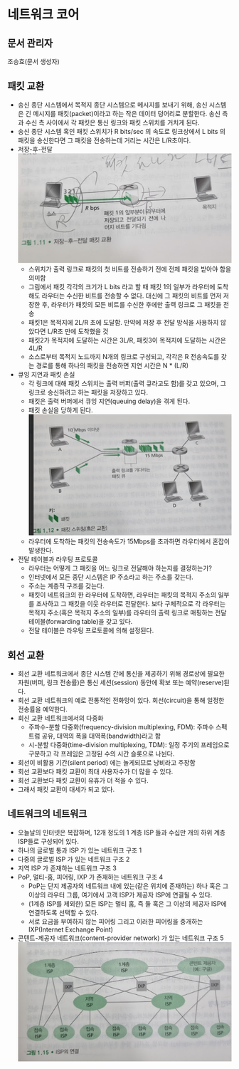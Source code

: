 # 네트워크 코어
## 문서 관리자
조승효(문서 생성자)
## 패킷 교환
   - 송신 종단 시스템에서 목적지 종단 시스템으로 메시지를 보내기 위해, 송신 시스템은 긴 메시지를 패킷(packet)이라고 하는 작은 데이터 덩어리로 분할한다. 송신 측과 수신 측 사이에서 각 패킷은 통신 링크와 패킷 스위치를 거치게 된다.
   - 송신 종단 시스템 혹인 패킷 스위치가 R bits/sec 의 속도로 링크상에서 L bits 의 패킷을 송신한다면 그 패킷을 전송하는데 거리는 시간은 L/R초이다.
   - 저장-후-전달
![](./그림1-11.PNG)
      - 스위치가 출력 링크로 패킷의 첫 비트를 전송하기 전에 전체 패킷을 받아야 함을 의미함
      - 그림에서 패킷 각각의 크기가 L bits 라고 할 때 패킷 1의 일부가 라우터에 도착해도 라우터는 수신한 비트를 전송할 수 없다. 대신에 그 패킷의 비트를 먼저 저장한 후, 라우터가 패킷의 모든 비트를 수신한 후에만 출력 링크로 그 패킷을 전송
      - 패킷1은 목적지에 2L/R 초에 도달함. 만약에 저장 후 전달 방식을 사용하지 않았다면 L/R초 만에 도착했을 것
      - 패킷2가 목적지에 도달하는 시간은 3L/R, 패킷3이 목적지에 도달하는 시간은 4L/R
      - 소스로부터 목적지 노드까지 N개의 링크로 구성되고, 각각은 R 전송속도를 갖는 경로를 통해 하나의 패킷을 전송하면 지연 시간은 N * (L/R)
   - 큐잉 지연과 패킷 손실
      - 각 링크에 대해 패킷 스위치는 출력 버퍼(출력 큐라고도 함)를 갖고 있으며, 그 링크로 송신하려고 하는 패킷을 저장하고 있다.
      - 패킷은 출력 버퍼에서 큐잉 지연(queuing delay)을 겪게 된다.
      - 패킷 손실을 당하게 된다.
![](./그림1-12.PNG)
      - 라우터에 도착하는 패킷의 전송속도가 15Mbps를 초과하면 라우터에서 혼잡이 발생한다.
   - 전달 테이블과 라우팅 프로토콜
      - 라우터는 어떻게 그 패킷을 어느 링크로 전달해야 하는지를 결정하는가?
      - 인터넷에서 모든 종단 시스템은 IP 주소라고 하는 주소를 갖는다.
      - 주소는 계층적 구조를 갖는다.
      - 패킷이 네트워크의 한 라우터에 도착하면, 라우터는 패킷의 목적지 주소의 일부를 조사하고 그 패킷을 이웃 라우터로 전달한다. 보다 구체적으로 각 라우터는 목적지 주소(혹은 목적지 주소의 일부)를 라우터의 출력 링크로 매핑하는 전달 테이블(forwarding table)을 갖고 있다.
      - 전달 테이블은 라우팅 프로토콜에 의해 설정된다.
## 회선 교환
   - 회선 교환 네트워크에서 종단 시스템 간에 통신을 제공하기 위해 경로상에 필요한 자원(버퍼, 링크 전송률)은 통신 세션(session) 동안에 확보 또는 예약(reserve)된다.
   - 회선 교환 네트워크의 예로 전통적인 전화망이 있다. 회선(circuit)을 통해 일정한 전송률을 예약한다.
   - 회신 교환 네트워크에서의 다중화
      - 주파수-분할 다중화(frequency-division multiplexing, FDM): 주파수 스펙트럼 공유, 대역의 폭을 대역폭(bandwidth)라고 함
      - 시-분할 다중화(time-division multiplexing, TDM): 일정 주기의 프레임으로 구분하고 각 프레임은 고정된 수의 시간 슬롯으로 나뉜다.
   - 회선이 비활용 기간(silent period) 에는 놀게되므로 낭비라고 주장함
   - 회선 교환보다 패킷 교환이 최대 사용자수가 더 많을 수 있다.
   - 회선 교환보다 패킷 교환이 유휴가 더 적을 수 있다.
   - 그래서 패킷 교환이 대세가 되고 있다.
## 네트워크의 네트워크
   - 오늘날의 인터넷은 복잡하며, 12개 정도의 1 계층 ISP 들과 수십만 개의 하위 계층 ISP들로 구성되어 있다.
   - 하나의 글로벌 통과 ISP 가 있는 네트워크 구조 1
   - 다중의 글로벌 ISP 가 있는 네트워크 구조 2
   - 지역 ISP 가 존재하는 네트워크 구조 3
   - PoP, 멀티-홈, 피어링, IXP 가 존재하는 네트워크 구조 4
      - PoP는 단지 제공자의 네트워크 내에 있는(같은 위치에 존재하는) 하나 혹은 그 이상의 라우터 그룹, 여기에서 고객 ISP가 제공자 ISP에 연결될 수 있다.
      - (1계층 ISP를 제외한) 모든 ISP는 멀티 홈, 즉 둘 혹은 그 이상의 제공자 ISP에 연결하도록 선택할 수 있다.
      - 서로 요금을 부여하지 않는 피어링 그리고 이러한 피어링을 중개하는 IXP(Internet Exchange Point)
   - 콘텐트-제공자 네트워크(content-provider network) 가 있는 네트워크 구조 5
![](./그림1-15.PNG)